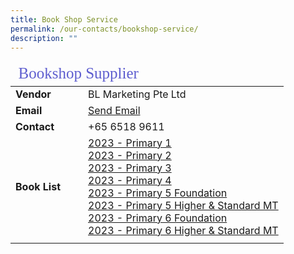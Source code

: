 ```yaml
---
title: Book Shop Service
permalink: /our-contacts/bookshop-service/
description: ""
---
```

<table style="font-size:16px">
	<thead>
		<tr><td style="font-family:impact; font-size:25px; color:rgb(94,94,207)" colspan="3">Bookshop Supplier</td></tr>
	</thead>
	<tbody>
		<tr>
			<td width=100 style="font-weight:bold">Vendor</td>
			<td>BL Marketing Pte Ltd</td>
		</tr>
		<tr>
			<td style="font-weight:bold">Email</td>
			<td><a target="_blank" href="mailto:sales@blmarketing.sg">Send Email</a></td>
		</tr>
		<tr>
			<td style="font-weight:bold">Contact</td>
			<td>+65 6518 9611</td>
		</tr>
		<tr>
			<td style="font-weight:bold">Book List</td>
			<td><a href="/files/General/Booklist/2023_PPS_P1_Booklist.pdf" target="_blank">2023 - Primary 1 </a><br>
				<a href="/files/General/Booklist/2023_PPS_P2_Booklist.pdf" target="_blank">2023 - Primary 2 </a><br>
				<a href="/files/General/Booklist/2023_PPS_P3_Booklist.pdf" target="_blank">2023 - Primary 3 </a><br>
				<a href="/files/General/Booklist/2023_PPS_P4_Booklist.pdf" target="_blank">2023 - Primary 4 </a><br>
				<a href="/files/General/Booklist/2023_PPS_P5Foundation_Booklist.pdf" target="_blank">2023 - Primary 5 Foundation </a><br>
				<a href="/files/General/Booklist/2023_PPS_P5HigherStdMT_Booklist.pdf" target="_blank">2023 - Primary 5 Higher & Standard MT </a><br>
				<a href="/files/General/Booklist/2023_PPS_P6Foundation_Booklist.pdf" target="_blank">2023 - Primary 6 Foundation </a><br>
				<a href="/files/General/Booklist/2023_PPS_P6HigherStdMT_Booklist.pdf" target="_blank">2023 - Primary 6 Higher & Standard MT </a><br>
			</td>
		</tr>
		<tr><td></td></tr>
	</tbody>
</table>